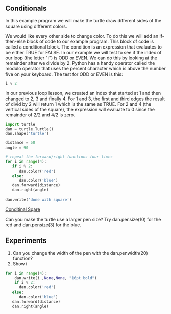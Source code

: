 ## Conditionals

In this example program we will make the turtle draw
different sides of the square using different colors.

We would like every other side to change color.  To do this we will add an if-then-else block of code to our example program.  This block of code is called a conditional block.  The condition is an expression that evaluates to be either TRUE for FALSE.  In our example we will test to see if the index of our loop (the letter "i") is ODD or EVEN.  We can do this by looking at the remainder after we divide by 2.  Python has a handy operator called the modulo operator that uses the percent character which is above the number five on your keyboard.  The test for ODD or EVEN is this:

```py
i % 2
```

In our previous loop lesson, we created an index that started at 1 and then changed to 2, 3 and finally 4.  For 1 and 3, the first and third edges the result of divid by 2 will return 1 which is the same as TRUE.  For 2 and 4 (the vertical sides of the square), the expression will evaluate to 0 since the remainder of 2/2 and 4/2 is zero. 

```py
import turtle
dan = turtle.Turtle()
dan.shape('turtle')

distance = 50
angle = 90

# repeat the forward/right functions four times
for i in range(4):
   if i % 2:
      dan.color('red')
   else:
      dan.color('blue')
   dan.forward(distance)
   dan.right(angle)
   
dan.write('done with square')
```

[Conditinal Sqare](https://trinket.io/library/trinkets/5b18dc55c6)

Can you make the turtle use a larger pen size?  Try dan.pensize(10) for the red and dan.pensize(3) for the blue.

## Experiments
1. Can you change the width of the pen with the dan.penwidth(20) function?
2. Show i
```py
for i in range(4):
    dan.write(i ,None,None, "16pt bold")
    if i % 2:
      dan.color('red')
   else:
      dan.color('blue')
   dan.forward(distance)
   dan.right(angle)
```